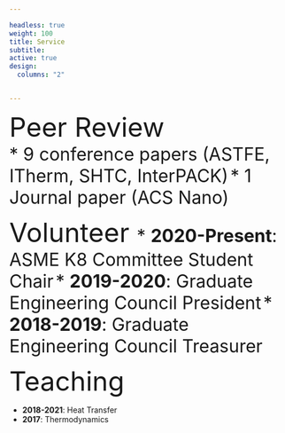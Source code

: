 ```yaml
---

headless: true
weight: 100
title: Service
subtitle:
active: true
design:
  columns: "2"


---
```


<font size="8"> Peer Review </font> <br>
<font size="6">* 9 conference papers (ASTFE, ITherm, SHTC, InterPACK)</font>
<font size="6">* 1 Journal paper (ACS Nano)</font>

<font size="8"> Volunteer </font>
<font size="6"> * **2020-Present**: ASME K8 Committee Student Chair</font>
<font size="6"> * **2019-2020**: Graduate Engineering Council President</font>
<font size="6"> * **2018-2019**: Graduate Engineering Council Treasurer</font>

<font size="8"> Teaching </font>
* **2018-2021**: Heat Transfer
* **2017**: Thermodynamics
